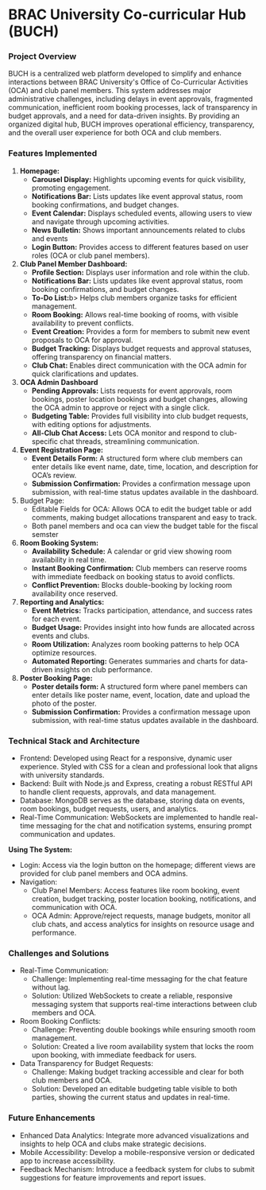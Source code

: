 <h1> BRAC University Co-curricular Hub (BUCH) </h1>

<h3>Project Overview</h2>
<p>BUCH is a centralized web platform developed to simplify and enhance interactions between BRAC University's Office of Co-Curricular Activities (OCA) and club panel members. This system addresses major administrative challenges, including delays in event approvals, fragmented communication, inefficient room booking processes, lack of transparency in budget approvals, and a need for data-driven insights. By providing an organized digital hub, BUCH improves operational efficiency, transparency, and the overall user experience for both OCA and club members.
</p>

<h3>Features Implemented</h3>
<ol>
  
  <li>
    <b>Homepage:</b><br>
    <ul>
      <li><b>Carousel Display:</b> Highlights upcoming events for quick visibility, promoting engagement.</li>
      <li><b>Notifications Bar:</b> Lists updates like event approval status, room booking confirmations, and budget changes.</li>
      <li><b>Event Calendar:</b> Displays scheduled events, allowing users to view and navigate through upcoming activities.</li>
      <li><b>News Bulletin:</b> Shows important announcements related to clubs and events</li>
      <li><b>Login Button:</b> Provides access to different features based on user roles (OCA or club panel members).</li>
    </ul>
  </li>
  
  <li>
    <b>Club Panel Member Dashboard:</b><br>
    <ul>
      <li><b>Profile Section:</b> Displays user information and role within the club.</li>
      <li><b>Notifications Bar:</b> Lists updates like event approval status, room booking confirmations, and budget changes.</li>
      <li><b>To-Do List:</b>b> Helps club members organize tasks for efficient management.</li>
      <li><b>Room Booking:</b> Allows real-time booking of rooms, with visible availability to prevent conflicts.</li>
      <li><b>Event Creation:</b> Provides a form for members to submit new event proposals to OCA for approval.</li>
      <li><b>Budget Tracking:</b> Displays budget requests and approval statuses, offering transparency on financial matters.</li>
      <li><b>Club Chat:</b> Enables direct communication with the OCA admin for quick clarifications and updates.</li>
    </ul>
  </li>
  
  <li>
    <b>OCA Admin Dashboard</b><br>
    <ul>
      <li><b>Pending Approvals:</b> Lists requests for event approvals, room bookings, poster location bookings and budget changes, allowing the OCA admin to approve or reject with a single click.</li>
      <li><b>Budgeting Table:</b> Provides full visibility into club budget requests, with editing options for adjustments.</li>
      <li><b>All-Club Chat Access:</b> Lets OCA monitor and respond to club-specific chat threads, streamlining communication.</li>
    </ul>
  </li>
  
  <li> 
    <b>Event Registration Page:</b><br>
    <ul>
      <li> <b>Event Details Form:</b> A structured form where club members can enter details like event name, date, time, location, and description for OCA’s review.</li>
      <li> <b>Submission Confirmation:</b> Provides a confirmation message upon submission, with real-time status updates available in the dashboard. </li>
    </ul>
  </li>
  
  <li>
    Budget Page:<br>
    <ul>
      <li> Editable Fields for OCA: Allows OCA to edit the budget table or add comments, making budget allocations transparent and easy to track.</li>
      <li> Both panel members and oca can view the budget table for the fiscal semster </li>
    </ul>
  </li>
  
  <li>
    <b>Room Booking System:</b><br>
    <ul>
      <li><b>Availability Schedule:</b> A calendar or grid view showing room availability in real time.</li>
      <li><b>Instant Booking Confirmation:</b> Club members can reserve rooms with immediate feedback on booking status to avoid conflicts.</li>
      <li><b>Conflict Prevention:</b> Blocks double-booking by locking room availability once reserved.</li>
    </ul>
  </li>

  <li>
    <b>Reporting and Analytics:</b><br>
    <ul>
      <li><b>Event Metrics:</b> Tracks participation, attendance, and success rates for each event.</li>
      <li><b>Budget Usage:</b> Provides insight into how funds are allocated across events and clubs.</li>
      <li><b>Room Utilization:</b> Analyzes room booking patterns to help OCA optimize resources.</li>
      <li><b>Automated Reporting:</b> Generates summaries and charts for data-driven insights on club performance.</li>
    </ul>
  </li>
  <li>
    <b>Poster Booking Page:</b>
    <ul>
      <li><b>Poster details form:</b> A structured form where panel members can enter details like poster name, event, location, date and upload the photo of the poster.</li>
      <li><b>Submission Confirmation:</b> Provides a confirmation message upon submission, with real-time status updates available in the dashboard.</li>
    </ul>
  </li>
</ol>


<h3>Technical Stack and Architecture</h3>
<ul>
  <li>Frontend: Developed using React for a responsive, dynamic user experience. Styled with CSS for a clean and professional look that aligns with university standards.</li>
  <li>Backend: Built with Node.js and Express, creating a robust RESTful API to handle client requests, approvals, and data management.</li>
  <li>Database: MongoDB serves as the database, storing data on events, room bookings, budget requests, users, and analytics.</li>
  <li>Real-Time Communication: WebSockets are implemented to handle real-time messaging for the chat and notification systems, ensuring prompt communication and updates.</li>
</ul>

<p><b>Using The System:</b></p>
<ul>
  <li>Login: Access via the login button on the homepage; different views are provided for club panel members and OCA admins.</li>
  <li>
    Navigation:<br>
    <ul>
      <li>Club Panel Members: Access features like room booking, event creation, budget tracking, poster location booking, notifications, and communication with OCA.</li>
      <li>OCA Admin: Approve/reject requests, manage budgets, monitor all club chats, and access analytics for insights on resource usage and performance.</li>
    </ul>
  </li>
</ul>

<h3>Challenges and Solutions</h3>
<ul>
  <li>Real-Time Communication:<br>
    <ul>
      <li>Challenge: Implementing real-time messaging for the chat feature without lag.</li>
      <li>Solution: Utilized WebSockets to create a reliable, responsive messaging system that supports real-time interactions between club members and OCA.</li>
    </ul>
  </li>
  <li>Room Booking Conflicts:<br>
    <ul>
      <li>Challenge: Preventing double bookings while ensuring smooth room management.</li>
      <li>Solution: Created a live room availability system that locks the room upon booking, with immediate feedback for users.</li>
    </ul>
  </li>
  <li>Data Transparency for Budget Requests:<br>
    <ul>
      <li>Challenge: Making budget tracking accessible and clear for both club members and OCA.</li>
      <li>Solution: Developed an editable budgeting table visible to both parties, showing the current status and updates in real-time.</li>
    </ul>
  </li>
</ul>

<h3>Future Enhancements</h3>
<ul>
  <li>Enhanced Data Analytics: Integrate more advanced visualizations and insights to help OCA and clubs make strategic decisions.</li>
  <li>Mobile Accessibility: Develop a mobile-responsive version or dedicated app to increase accessibility.</li>
  <li>Feedback Mechanism: Introduce a feedback system for clubs to submit suggestions for feature improvements and report issues.</li>
</ul>
